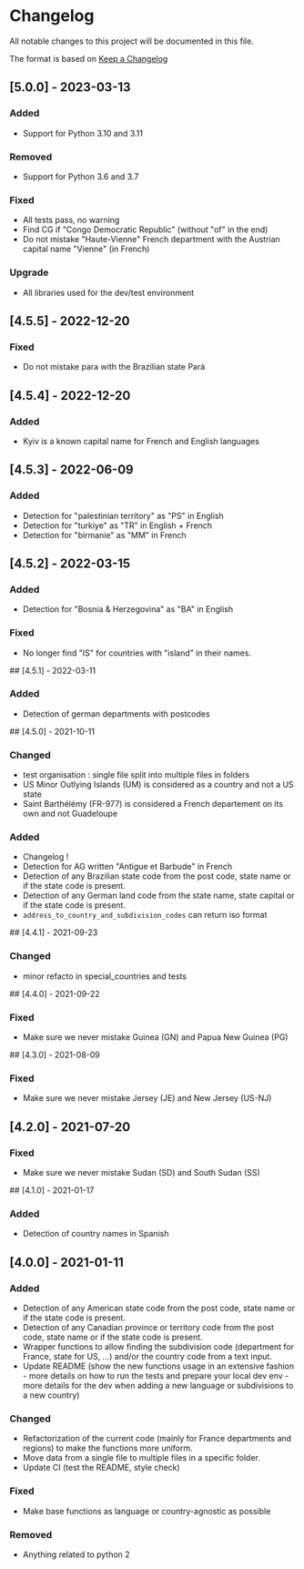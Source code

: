 # Changelog
All notable changes to this project will be documented in this file.

The format is based on [Keep a Changelog](https://keepachangelog.com/en/1.0.0/)

## [5.0.0] - 2023-03-13

### Added

- Support for Python 3.10 and 3.11

### Removed

- Support for Python 3.6 and 3.7

### Fixed

- All tests pass, no warning
- Find CG if "Congo Democratic Republic" (without "of" in the end)
- Do not mistake "Haute-Vienne" French department with the Austrian capital name "Vienne" (in French)

### Upgrade

- All libraries used for the dev/test environment

## [4.5.5] - 2022-12-20

### Fixed

- Do not mistake para with the Brazilian state Pará

## [4.5.4] - 2022-12-20

### Added

- Kyiv is a known capital name for French and English languages

## [4.5.3] - 2022-06-09

### Added

- Detection for "palestinian territory" as "PS" in English
- Detection for "turkiye" as "TR" in English + French
- Detection for "birmanie" as "MM" in French

## [4.5.2] - 2022-03-15

### Added

- Detection for "Bosnia & Herzegovina" as "BA" in English

### Fixed

- No longer find "IS" for countries with "island" in their names.

## [4.5.1] - 2022-03-11

### Added
- Detection of german departments with postcodes


## [4.5.0] - 2021-10-11

### Changed
- test organisation : single file split into multiple files in folders
- US Minor Outlying Islands (UM) is considered as a country and not a US state
- Saint Barthélémy (FR-977) is considered a French departement on its own and not Guadeloupe

### Added
- Changelog !
- Detection for AG written "Antigue et Barbude" in French
- Detection of any Brazilian state code from the post code, state name or if the state code is present.
- Detection of any German land code from the state name, state capital or if the state code is present.
- `address_to_country_and_subdivision_codes` can return iso format


## [4.4.1] - 2021-09-23

### Changed
- minor refacto in special_countries and tests

## [4.4.0] - 2021-09-22

### Fixed
- Make sure we never mistake Guinea (GN) and Papua New Guinea (PG)

## [4.3.0] - 2021-08-09

### Fixed
- Make sure we never mistake Jersey (JE) and New Jersey (US-NJ)


## [4.2.0] - 2021-07-20

### Fixed
- Make sure we never mistake Sudan (SD) and South Sudan (SS)


## [4.1.0] - 2021-01-17

### Added
- Detection of country names in Spanish

## [4.0.0] - 2021-01-11

### Added
- Detection of any American state code from the post code, state name or if the state code is present.
- Detection of any Canadian province or territory code from the post code, state name or if the state code is present.
- Wrapper functions to allow finding the subdivision code (department for France, state for US, ...) and/or the country code from a text input.
- Update README (show the new functions usage in an extensive fashion - more details on how to run the tests and prepare your local dev env - more details for the dev when adding a new language or subdivisions to a new country)

### Changed
- Refactorization of the current code (mainly for France departments and regions) to make the functions more uniform.
- Move data from a single file to multiple files in a specific folder.
- Update CI (test the README, style check)

### Fixed
- Make base functions as language or country-agnostic as possible

### Removed
- Anything related to python 2

